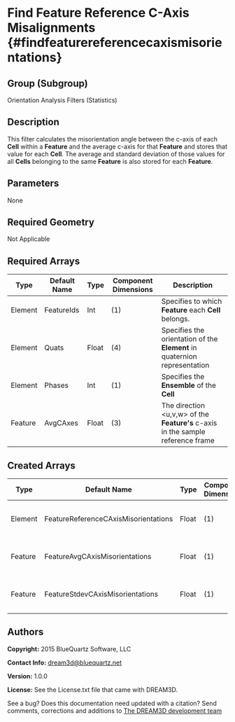 Find Feature Reference C-Axis Misalignments {#findfeaturereferencecaxismisorientations}
======

## Group (Subgroup) ##
Orientation Analysis Filters (Statistics)

## Description ##
This filter calculates the misorientation angle between the c-axis of each **Cell** within a **Feature** and the average c-axis for that **Feature** and stores that value for each **Cell**.  The average and standard deviation of those values for all **Cells** belonging to the same **Feature** is also stored for each **Feature**.

## Parameters ##
None

## Required Geometry ##
Not Applicable

## Required Arrays ##
| Type | Default Name | Type | Component Dimensions | Description |
|------|--------------|-------------|---------|-----|
| Element | FeatureIds | Int | (1) | Specifies to which **Feature** each **Cell** belongs. |
| Element | Quats | Float | (4) | Specifies the orientation of the **Element** in quaternion representation |
| Element     | Phases            | Int | (1) | Specifies the **Ensemble** of the **Cell** |
| Feature | AvgCAxes | Float | (3) | The direction <u,v,w> of the **Feature's** c-axis in the sample reference frame |

## Created Arrays ##
| Type | Default Name | Type | Component Dimensions | Description |
|------|--------------|-------------|---------|-----|
| Element | FeatureReferenceCAxisMisorientations | Float | (1) | Misorientation angle (in degrees) between **Element**'s c-axis and the c-axis of the **Feature** that owns that **Element** |
| Feature | FeatureAvgCAxisMisorientations | Float | (1) | Average of the *FeatureReferenceCAxisMisorientation* values for all of the **Elements** that belong to the **Feature** |
| Feature | FeatureStdevCAxisMisorientations | Float | (1) | Standard deviation of the *FeatureReferenceCAxisMisorientation* values for all of the **Elements** that belong to the **Feature** |

## Authors ##

**Copyright:** 2015 BlueQuartz Software, LLC

**Contact Info:** dream3d@bluequartz.net

**Version:** 1.0.0

**License:**  See the License.txt file that came with DREAM3D.




See a bug? Does this documentation need updated with a citation? Send comments, corrections and additions to [The DREAM3D development team](mailto:dream3d@bluequartz.net?subject=Documentation%20Correction)

